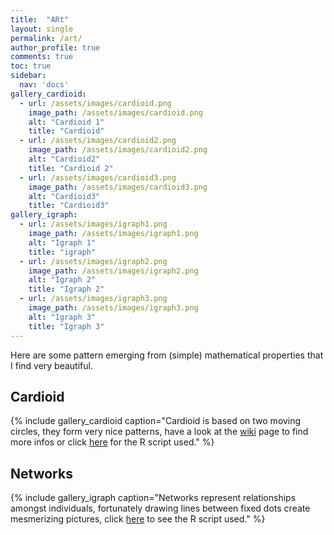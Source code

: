 ```yaml
---
title:  "ARt"
layout: single
permalink: /art/
author_profile: true
comments: true
toc: true
sidebar:
  nav: 'docs'
gallery_cardioid:
  - url: /assets/images/cardioid.png
    image_path: /assets/images/cardioid.png
    alt: "Cardioid 1"
    title: "Cardioid"
  - url: /assets/images/cardioid2.png
    image_path: /assets/images/cardioid2.png
    alt: "Cardioid2"
    title: "Cardioid 2"
  - url: /assets/images/cardioid3.png
    image_path: /assets/images/cardioid3.png
    alt: "Cardioid3"
    title: "Cardioid3"
gallery_igraph:
  - url: /assets/images/igraph1.png
    image_path: /assets/images/igraph1.png
    alt: "Igraph 1"
    title: "igraph"
  - url: /assets/images/igraph2.png
    image_path: /assets/images/igraph2.png
    alt: "Igraph 2"
    title: "Igraph 2"
  - url: /assets/images/igraph3.png
    image_path: /assets/images/igraph3.png
    alt: "Igraph 3"
    title: "Igraph 3"
---
```



Here are some pattern emerging from (simple) mathematical properties that I find very beautiful. 

## Cardioid

{% include gallery_cardioid caption="Cardioid is based on two moving circles, they form very nice patterns, have a look at the [wiki](https://en.wikipedia.org/wiki/Cardioid) page to find more infos or click [here](https://github.com/lionel68/lionel68.github.io/blob/master/_art_script/cardioid.R) for the R script used." %}

## Networks

{% include gallery_igraph caption="Networks represent relationships amongst individuals, fortunately drawing lines between fixed dots create mesmerizing pictures, click [here](https://github.com/lionel68/lionel68.github.io/blob/master/_art_script/cardioid.R) to see the R script used." %}
